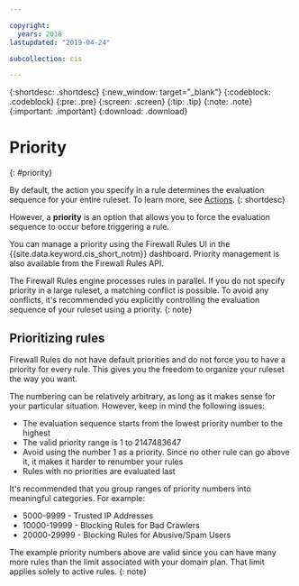 ```yaml
---

copyright:
  years: 2018
lastupdated: "2019-04-24"

subcollection: cis

---
```


{:shortdesc: .shortdesc}
{:new_window: target="_blank"}
{:codeblock: .codeblock}
{:pre: .pre}
{:screen: .screen}
{:tip: .tip}
{:note: .note}
{:important: .important}
{:download: .download}

# Priority
{: #priority}

By default, the action you specify in a rule determines the evaluation sequence for your entire ruleset. To learn more, see [Actions](/docs/cis?topic=cis-actions).
{: shortdesc}

However, a **priority** is an option that allows you to force the evaluation sequence to occur before triggering a rule.

You can manage a priority using the Firewall Rules UI in the {{site.data.keyword.cis_short_notm}} dashboard. Priority management is also available from the Firewall Rules API.

The Firewall Rules engine processes rules in parallel. If you do not specify priority in a large ruleset, a matching conflict is possible. To avoid any conflicts, it's recommended you explicitly controlling the evaluation sequence of your ruleset using a priority.
{: note}

## Prioritizing rules

Firewall Rules do not have default priorities and do not force you to have a priority for every rule. This gives you the freedom to organize your ruleset the way you want.

The numbering can be relatively arbitrary, as long as it makes sense for your particular situation. However, keep in mind the following issues:

* The evaluation sequence starts from the lowest priority number to the highest
* The valid priority range is 1 to 2147483647
* Avoid using the number 1 as a priority. Since no other rule can go above it, it makes it harder to renumber your rules
* Rules with no priorities are evaluated last

It's recommended that you group ranges of priority numbers into meaningful categories. For example:

* 5000-9999 - Trusted IP Addresses
* 10000-19999 - Blocking Rules for Bad Crawlers
* 20000-29999 - Blocking Rules for Abusive/Spam Users

The example priority numbers above are valid since you can have many more rules than the limit associated with your domain plan. That limit applies solely to active rules.
{: note}
